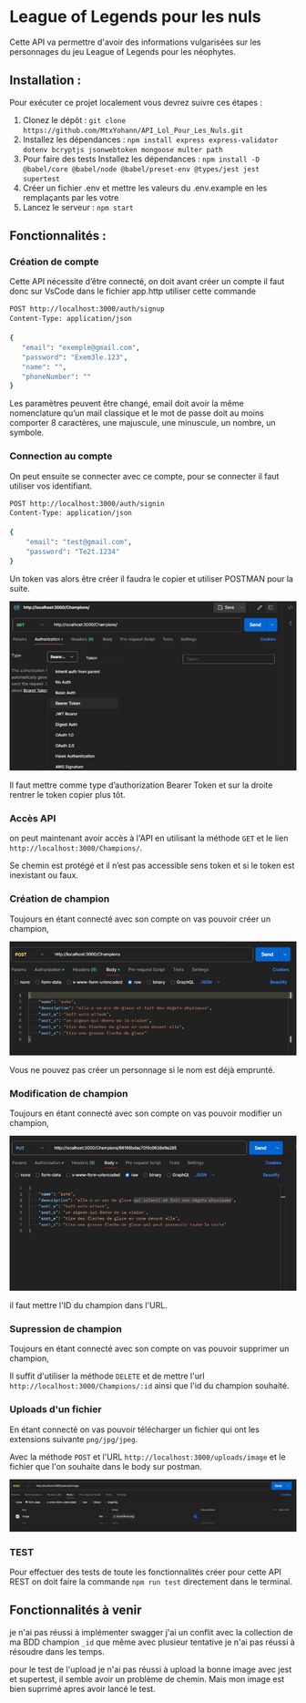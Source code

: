 # League of Legends pour les nuls

Cette API va permettre d'avoir des informations vulgarisées sur les personnages du jeu League of Legends pour les néophytes.

## Installation :

Pour exécuter ce projet localement vous devrez suivre ces étapes :

1. Clonez le dépôt : `git clone https://github.com/MtxYohann/API_Lol_Pour_Les_Nuls.git`
2. Installez les dépendances : `npm install express express-validator dotenv bcryptjs jsonwebtoken mongoose multer path`
3. Pour faire des tests Installez les dépendances : `npm install -D @babel/core @babel/node @babel/preset-env @types/jest jest supertest` 
4. Créer un fichier .env et mettre les valeurs du .env.example en les remplaçants par les votre
5. Lancez le serveur : `npm start`

## Fonctionnalités :

### Création de compte
Cette API nécessite d’être connecté, on doit avant créer un compte il faut donc sur VsCode dans le fichier app.http utiliser cette commande
 ```bash
POST http://localhost:3000/auth/signup
Content-Type: application/json

{
    "email": "exemple@gmail.com",
    "password": "Exem3le.123",
    "name": "",
    "phoneNumber": ""
}
```
Les paramètres peuvent être changé, email doit avoir la même nomenclature qu’un mail classique et le mot de passe doit au moins comporter 8 caractères, une majuscule, une minuscule, un nombre, un symbole.

### Connection au compte
On peut ensuite se connecter avec ce compte, pour se connecter il faut utiliser vos identifiant.
```bash
POST http://localhost:3000/auth/signin
Content-Type: application/json

{
    "email": "test@gmail.com",
    "password": "Te2t.1234"
}
```
Un token vas alors être créer il faudra le copier et utiliser POSTMAN pour la suite.
 
![Alt text](/images/gitImg/token.jpg)


Il faut mettre comme type d’authorization Bearer Token et sur la droite rentrer le token copier plus tôt.

### Accès API
on peut maintenant avoir accès à l'API en utilisant la méthode `GET` et le lien `http://localhost:3000/Champions/`.

Se chemin est protégé et il n’est pas accessible sens token et si le token est inexistant ou faux.

### Création de champion

Toujours en étant connecté avec son compte on vas pouvoir créer un champion,

![Alt text](/images/gitImg/creation.jpg)

Vous ne pouvez pas créer un personnage si le nom est déjà emprunté.

### Modification de champion 

Toujours en étant connecté avec son compte on vas pouvoir modifier un champion,

![update](/images/gitImg/update.jpg)

il faut mettre l'ID du champion dans l'URL.

### Supression de champion 

Toujours en étant connecté avec son compte on vas pouvoir supprimer un champion,

Il suffit d'utiliser la méthode `DELETE` et de mettre l'url `http://localhost:3000/Champions/:id` ainsi que l'id du champion souhaité.

### Uploads d'un fichier 

En étant connecté on vas pouvoir télécharger un fichier qui ont les extensions suivante `png/jpg/jpeg`.

Avec la méthode `POST` et l'URL `http://localhost:3000/uploads/image` et le fichier que l'on souhaite dans le body sur postman.

![upload](/images/gitImg/upload.jpg)

### TEST

Pour effectuer des tests de toute les fonctionnalités créer pour cette API REST on doit faire la commande `npm run test` directement dans le terminal.

## Fonctionnalités à venir

je n'ai pas réussi à implémenter swagger j'ai un conflit avec la collection de ma BDD champion `_id` que même avec plusieur tentative je n'ai pas réussi à résoudre dans les temps.

pour le test de l'upload je n'ai pas réussi à upload la bonne image avec jest et supertest, il semble avoir un problème de chemin.
Mais mon image est bien suprrimé apres avoir lancé le test.